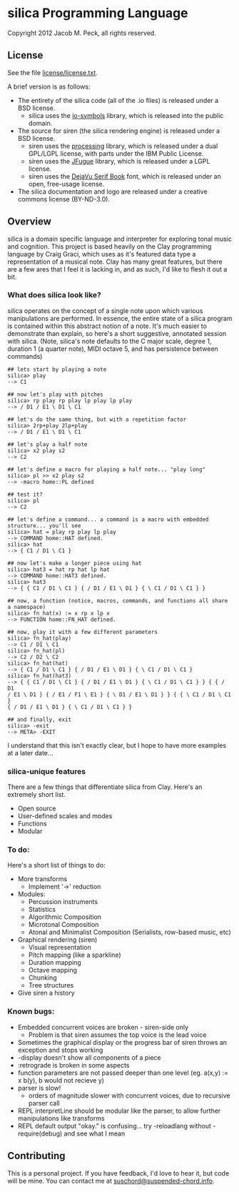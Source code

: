 # silica Programming Language
Copyright 2012 Jacob M. Peck, all rights reserved.

## License
See the file [license/license.txt](https://raw.github.com/gatesphere/silica/master/license/license.txt).

A brief version is as follows:

  * The entirety of the silica code (all of the .io files) is released under a BSD license.
    * silica uses the [io-symbols](https://github.com/gatesphere/io-symbols) library, which is released into the public domain.
  * The source for siren (the silica rendering engine) is released under a BSD license.
    * siren uses the [processing](http://processing.org/) library, which is released under a dual GPL/LGPL license, with parts under the IBM Public License.
    * siren uses the [JFugue](http://jfugue.org/) library, which is released under a LGPL license.
    * siren uses the [DejaVu Serif Book](http://dejavu-fonts.org/wiki/Main_Page) font, which is released under an open, free-usage license.
  * The silica documentation and logo are released under a creative commons license (BY-ND-3.0).

## Overview
silica is a domain specific language and interpreter for exploring tonal music and cognition.  This project is based heavily on the Clay programming language by Craig Graci, which uses as it's featured data type a representation of a musical note.  Clay has many great features, but there are a few ares that I feel it is lacking in, and as such, I'd like to flesh it out a bit.

### What does silica look like?
silica operates on the concept of a single note upon which various manipulations are performed.  In essence, the entire state of a silica program is contained within this abstract notion of a note.  It's much easier to demonstrate than explain, so here's a short suggestive, annotated session with silica.  (Note, silica's note defaults to the C major scale, degree 1, duration 1 (a quarter note), MIDI octave 5, and has persistence between commands)
    
    ## lets start by playing a note
    silica> play
    --> C1
    
    ## now let's play with pitches
    silica> rp play rp play lp play lp play
    --> / D1 / E1 \ D1 \ C1
    
    ## let's do the same thing, but with a repetition factor
    silica> 2rp+play 2lp+play
    --> / D1 / E1 \ D1 \ C1
    
    ## let's play a half note
    silica> x2 play s2
    --> C2
    
    ## let's define a macro for playing a half note... "play long"
    silica> pl >> x2 play s2
    --> -macro home::PL defined
    
    ## test it?
    silica> pl
    --> C2
    
    ## let's define a command... a command is a macro with embedded structure... you'll see
    silica> hat = play rp play lp play    
    --> COMMAND home::HAT defined.
    silica> hat
    --> { C1 / D1 \ C1 }
    
    ## now let's make a longer piece using hat
    silica> hat3 = hat rp hat lp hat
    --> COMMAND home::HAT3 defined.
    silica> hat3
    --> { { C1 / D1 \ C1 } { / D1 / E1 \ D1 } { \ C1 / D1 \ C1 } }
    
    ## now, a function (notice, macros, commands, and functions all share a namespace)
    silica> fn_hat(x) := x rp x lp x
    --> FUNCTION home::FN_HAT defined.
    
    ## now, play it with a few different parameters
    silica> fn_hat(play)
    --> C1 / D1 \ C1
    silica> fn_hat(pl)
    --> C2 / D2 \ C2
    silica> fn_hat(hat)
    --> { C1 / D1 \ C1 } { / D1 / E1 \ D1 } { \ C1 / D1 \ C1 }
    silica> fn_hat(hat3)
    --> { { C1 / D1 \ C1 } { / D1 / E1 \ D1 } { \ C1 / D1 \ C1 } } { { / D1 
    / E1 \ D1 } { / E1 / F1 \ E1 } { \ D1 / E1 \ D1 } } { { \ C1 / D1 \ C1 } 
    { / D1 / E1 \ D1 } { \ C1 / D1 \ C1 } }
    
    ## and finally, exit
    silica> -exit
    --> META> -EXIT
    
    
I understand that this isn't exactly clear, but I hope to have more examples at a later date...

### silica-unique features
There are a few things that differentiate silica from Clay.  Here's an extremely short list.

  * Open source
  * User-defined scales and modes
  * Functions
  * Modular

### To do:
Here's a short list of things to do:

  * More transforms
    * Implement '->' reduction
  * Modules:
    * Percussion instruments
    * Statistics
    * Algorithmic Composition
    * Microtonal Composition
    * Atonal and Minimalist Composition (Serialists, row-based music, etc)
  * Graphical rendering (siren)
    * Visual representation
    * Pitch mapping (like a sparkline)
    * Duration mapping
    * Octave mapping
    * Chunking
    * Tree structures
  * Give siren a history

### Known bugs:

  * Embedded concurrent voices are broken - siren-side only
    * Problem is that siren assumes the top voice is the lead voice
  * Sometimes the graphical display or the progress bar of siren throws an exception and stops working
  * -display doesn't show all components of a piece
  * :retrograde is broken in some aspects
  * function parameters are not passed deeper than one level (eg. a(x,y) := x b(y), b would not recieve y)
  * parser is slow!
    * orders of magnitude slower with concurrent voices, due to recursive parser call
  * REPL interpretLine should be modular like the parser, to allow further manipulations like transforms
  * REPL default output "okay." is confusing... try -reloadlang without -require(debug) and see what I mean

## Contributing
This is a personal project.  If you have feedback, I'd love to hear it, but code will be mine.  You can contact me at [suschord@suspended-chord.info](mailto:suschord@suspended-chord.info).
